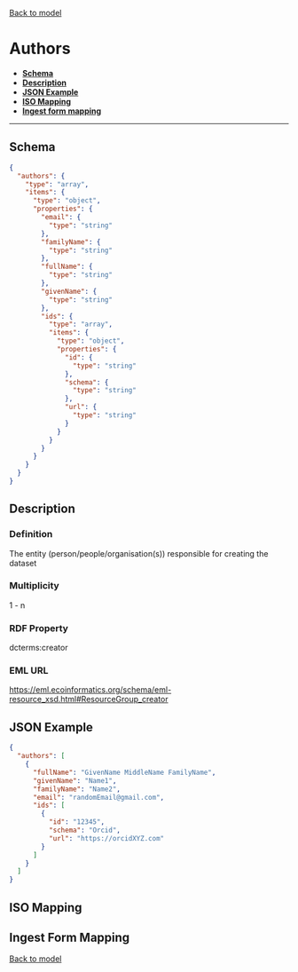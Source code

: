 [Back to model](_base.md)

# Authors

- **[Schema](#schema)**
- **[Description](#description)**
- **[JSON Example](#json-example)**
- **[ISO Mapping](#iso-mapping)**
- **[Ingest form mapping](#ingest-form-mapping)**
---
## Schema
```json
{
  "authors": {
    "type": "array",
    "items": {
      "type": "object",
      "properties": {
        "email": {
          "type": "string"
        },
        "familyName": {
          "type": "string"
        },
        "fullName": {
          "type": "string"
        },
        "givenName": {
          "type": "string"
        },
        "ids": {
          "type": "array",
          "items": {
            "type": "object",
            "properties": {
              "id": {
                "type": "string"
              },
              "schema": {
                "type": "string"
              },
              "url": {
                "type": "string"
              }
            }
          }
        }
      }
    }
  }
}
```
## Description
### Definition
The entity (person/people/organisation(s)) responsible for creating the dataset
### Multiplicity
1 - n
### RDF Property
dcterms:creator
### EML URL
https://eml.ecoinformatics.org/schema/eml-resource_xsd.html#ResourceGroup_creator
## JSON Example
```json
{
  "authors": [
    {
      "fullName": "GivenName MiddleName FamilyName",
      "givenName": "Name1",
      "familyName": "Name2",
      "email": "randomEmail@gmail.com",
      "ids": [
        {
          "id": "12345",
          "schema": "Orcid",
          "url": "https://orcidXYZ.com"
        }
      ]
    }
  ]
}
```
## ISO Mapping
## Ingest Form Mapping


[Back to model](_base.md)